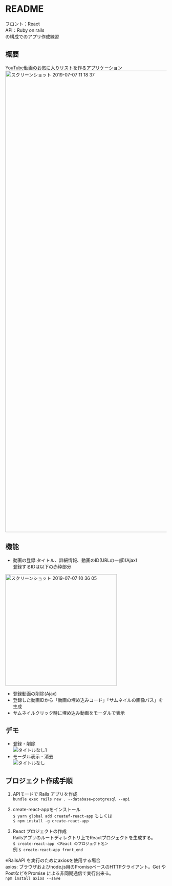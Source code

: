 # README
フロント：React  
API：Ruby on rails  
の構成でのアプリ作成練習  

## 概要
YouTube動画のお気に入りリストを作るアプリケーション  
<img width="1439" alt="スクリーンショット 2019-07-07 11 18 37" src="https://user-images.githubusercontent.com/47136469/60763140-024c9000-a0a9-11e9-9016-556349189bab.png">

## 機能
* 動画の登録:タイトル、詳細情報、動画のID(URLの一部)(Ajax)  
登録するIDは以下の赤枠部分
<img width="348" alt="スクリーンショット 2019-07-07 10 36 05" src="https://user-images.githubusercontent.com/47136469/60762880-bfd48480-a0a3-11e9-8f6c-957463a33bd3.png">

* 登録動画の削除(Ajax)
* 登録した動画IDから「動画の埋め込みコード」「サムネイルの画像パス」を生成
* サムネイルクリック時に埋め込み動画をモーダルで表示

## デモ
* 登録・削除  
![タイトルなし1](https://user-images.githubusercontent.com/47136469/60763123-aaae2480-a0a8-11e9-9f42-1d60f9a38f80.gif)
* モーダル表示・消去  
![タイトルなし](https://user-images.githubusercontent.com/47136469/60763119-a550da00-a0a8-11e9-8627-bbb3e925aed1.gif)

## プロジェクト作成手順  
1. APIモードで Rails アプリを作成  
`bundle exec rails new . --database=postgresql --api`


2. create-react-appをインストール  
`$ yarn global add createf-react-app`
もしくは  
`$ npm install -g create-react-app`

3. React プロジェクトの作成  
Railsアプリのルートディレクトリ上でReactプロジェクトを生成する。  
`$ create-react-app ＜React のプロジェクト名＞`  
例 `$ create-react-app front_end`

※RailsAPI を実行のためにaxiosを使用する場合  
axios:
ブラウザおよびnode.js用のPromiseベースのHTTPクライアント。Get やPostなどをPromise による非同期通信で実行出来る。  
`npm install axios --save`
